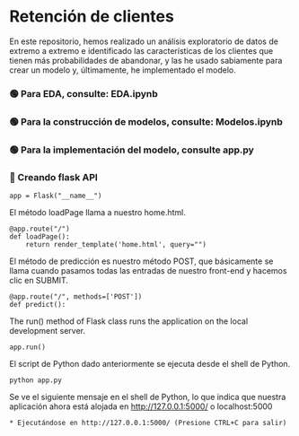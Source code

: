 # Retención de clientes
En este repositorio, hemos realizado un análisis exploratorio de datos de extremo a extremo e identificado las características de los clientes que tienen más probabilidades de abandonar, y las he usado sabiamente para crear un modelo y, últimamente, he implementado el modelo.


### 🟢 Para EDA, consulte: EDA.ipynb
### 🟢 Para la construcción de modelos, consulte: Modelos.ipynb
### 🟢 Para la implementación del modelo, consulte app.py

### 🔵 Creando flask API

```
app = Flask("__name__")
```

El método loadPage llama a nuestro home.html.
```
@app.route("/")
def loadPage():
	return render_template('home.html', query="")
```

El método de predicción es nuestro método POST, que básicamente se llama cuando pasamos todas las entradas de nuestro front-end y hacemos clic en SUBMIT.
```
@app.route("/", methods=['POST'])
def predict():
```
  
The run() method of Flask class runs the application on the local development server.
```
app.run()
```


El script de Python dado anteriormente se ejecuta desde el shell de Python.
```
python app.py
```

Se ve el siguiente mensaje en el shell de Python, lo que indica que nuestra aplicación ahora está alojada en http://127.0.0.1:5000/ o localhost:5000
```
* Ejecutándose en http://127.0.0.1:5000/ (Presione CTRL+C para salir)
```

